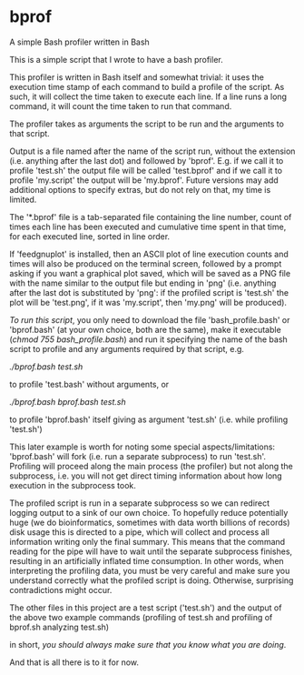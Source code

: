 # bprof
A simple Bash profiler written in Bash

This is a simple script that I wrote to have a bash profiler.

This profiler is written in Bash itself and somewhat trivial: it uses the execution time stamp 
of each command to build a profile of the script. As such, it will collect the time taken to 
execute each line. If a line runs a long command, it will count the time taken to run that 
command.

The profiler takes as arguments the script to be run and the arguments to that script.

Output is a file named after the name of the script run, without the extension (i.e. anything
after the last dot) and followed by 'bprof'. E.g. if we call it to profile 'test.sh' the 
output file will be called 'test.bprof' and if we call it to profile 'my.script' the output
will be 'my.bprof'. Future versions may add additional options to specify extras, but do not
rely on that, my time is limited.

The '*.bprof' file is a tab-separated file containing the line number, count of times each
line has been executed and cumulative time spent in that time, for each executed line, sorted
in line order.

If 'feedgnuplot' is installed, then an ASCII plot of line execution counts and times will also
be produced on the terminal screen, followed by a prompt asking if you want a graphical plot
saved, which will be saved as a PNG file with the name similar to the output file but ending 
in 'png' (i.e. anything after the last dot is substituted by 'png': if the profiled script is 
'test.sh' the plot will be 'test.png', if it was 'my.script', then 'my.png' will be produced).

*To run this script*, you only need to download the file 'bash_profile.bash' or 'bprof.bash' (at your own choice, both 
are the same), make it executable (_chmod 755 bash_profile.bash_) and run it specifying the
name of the bash script to profile and any arguments required by that script, e.g.

_./bprof.bash test.sh_

to profile 'test.bash' without arguments, or

_./bprof.bash bprof.bash test.sh_

to profile 'bprof.bash' itself giving as argument 'test.sh' (i.e. while profiling 'test.sh')

This later example is worth for noting some special aspects/limitations: 'bprof.bash' will
fork (i.e. run a separate subprocess) to run 'test.sh'. Profiling will proceed along the 
main process (the profiler) but not along the subprocess, i.e. you will not get direct timing
information about how long execution in the subprocess took. 

The profiled script is run in a separate subprocess so we can redirect logging output to a 
sink of our own choice. To hopefully reduce potentially huge (we do bioinformatics, sometimes
with data worth billions of records) disk usage this is directed to a pipe, which will collect 
and process all information writing only the final summary. This means that the command 
reading for the pipe will have to wait until the separate subprocess finishes, resulting
in an artificially inflated time consumption. In other words, when interpreting the
profiling data, you must be very careful and make sure you understand correctly what the
profiled script is doing. Otherwise, surprising contradictions might occur.

The other files in this project are a test script ('test.sh') and the output of the above
two example commands (profiling of test.sh and profiling of bprof.sh analyzing test.sh)

in short, *you should always make sure that you know what you are doing*.

And that is all there is to it for now.
